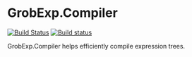 # GrobExp.Compiler
[![Build Status](https://travis-ci.org/skbkontur/GrobExp.Compiler.svg?branch=dotnetcore)](https://travis-ci.org/skbkontur/GrobExp.Compiler)
[![Build status](https://ci.appveyor.com/api/projects/status/xbq92fnsfbo8946k?svg=true)](https://ci.appveyor.com/project/vostok/GrobExp.Compiler)

GrobExp.Compiler helps efficiently compile expression trees.